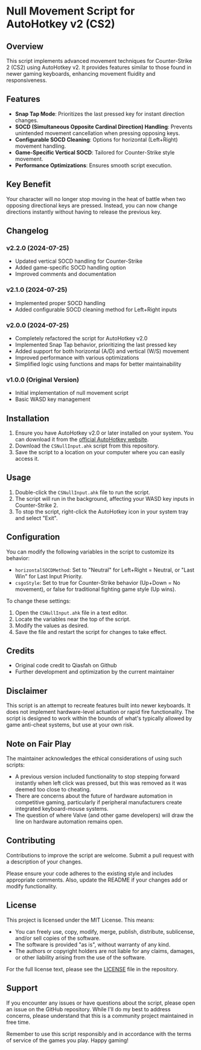 # Null Movement Script for AutoHotkey v2 (CS2)

## Overview
This script implements advanced movement techniques for Counter-Strike 2 (CS2) using AutoHotkey v2. It provides features similar to those found in newer gaming keyboards, enhancing movement fluidity and responsiveness.

## Features
- **Snap Tap Mode**: Prioritizes the last pressed key for instant direction changes.
- **SOCD (Simultaneous Opposite Cardinal Direction) Handling**: Prevents unintended movement cancellation when pressing opposing keys.
- **Configurable SOCD Cleaning**: Options for horizontal (Left+Right) movement handling.
- **Game-Specific Vertical SOCD**: Tailored for Counter-Strike style movement.
- **Performance Optimizations**: Ensures smooth script execution.

## Key Benefit
Your character will no longer stop moving in the heat of battle when two opposing directional keys are pressed. Instead, you can now change directions instantly without having to release the previous key.

## Changelog
### v2.2.0 (2024-07-25)
- Updated vertical SOCD handling for Counter-Strike
- Added game-specific SOCD handling option
- Improved comments and documentation

### v2.1.0 (2024-07-25)
- Implemented proper SOCD handling
- Added configurable SOCD cleaning method for Left+Right inputs

### v2.0.0 (2024-07-25)
- Completely refactored the script for AutoHotkey v2.0
- Implemented Snap Tap behavior, prioritizing the last pressed key
- Added support for both horizontal (A/D) and vertical (W/S) movement
- Improved performance with various optimizations
- Simplified logic using functions and maps for better maintainability

### v1.0.0 (Original Version)
- Initial implementation of null movement script
- Basic WASD key management

## Installation
1. Ensure you have AutoHotkey v2.0 or later installed on your system. You can download it from the [official AutoHotkey website](https://www.autohotkey.com/).
2. Download the `CSNullInput.ahk` script from this repository.
3. Save the script to a location on your computer where you can easily access it.

## Usage
1. Double-click the `CSNullInput.ahk` file to run the script.
2. The script will run in the background, affecting your WASD key inputs in Counter-Strike 2.
3. To stop the script, right-click the AutoHotkey icon in your system tray and select "Exit".

## Configuration
You can modify the following variables in the script to customize its behavior:

- `horizontalSOCDMethod`: Set to "Neutral" for Left+Right = Neutral, or "Last Win" for Last Input Priority.
- `csgoStyle`: Set to true for Counter-Strike behavior (Up+Down = No movement), or false for traditional fighting game style (Up wins).

To change these settings:
1. Open the `CSNullInput.ahk` file in a text editor.
2. Locate the variables near the top of the script.
3. Modify the values as desired.
4. Save the file and restart the script for changes to take effect.

## Credits
- Original code credit to Qiasfah on Github
- Further development and optimization by the current maintainer

## Disclaimer
This script is an attempt to recreate features built into newer keyboards. It does not implement hardware-level actuation or rapid fire functionality. The script is designed to work within the bounds of what's typically allowed by game anti-cheat systems, but use at your own risk.

## Note on Fair Play
The maintainer acknowledges the ethical considerations of using such scripts:
- A previous version included functionality to stop stepping forward instantly when left click was pressed, but this was removed as it was deemed too close to cheating.
- There are concerns about the future of hardware automation in competitive gaming, particularly if peripheral manufacturers create integrated keyboard-mouse systems.
- The question of where Valve (and other game developers) will draw the line on hardware automation remains open.

## Contributing
Contributions to improve the script are welcome. Submit a pull request with a description of your changes.

Please ensure your code adheres to the existing style and includes appropriate comments. Also, update the README if your changes add or modify functionality.

## License
This project is licensed under the MIT License. This means:

- You can freely use, copy, modify, merge, publish, distribute, sublicense, and/or sell copies of the software.
- The software is provided "as is", without warranty of any kind.
- The authors or copyright holders are not liable for any claims, damages, or other liability arising from the use of the software.

For the full license text, please see the [LICENSE](LICENSE) file in the repository.

## Support
If you encounter any issues or have questions about the script, please open an issue on the GitHub repository. While I'll do my best to address concerns, please understand that this is a community project maintained in free time.

Remember to use this script responsibly and in accordance with the terms of service of the games you play. Happy gaming!
